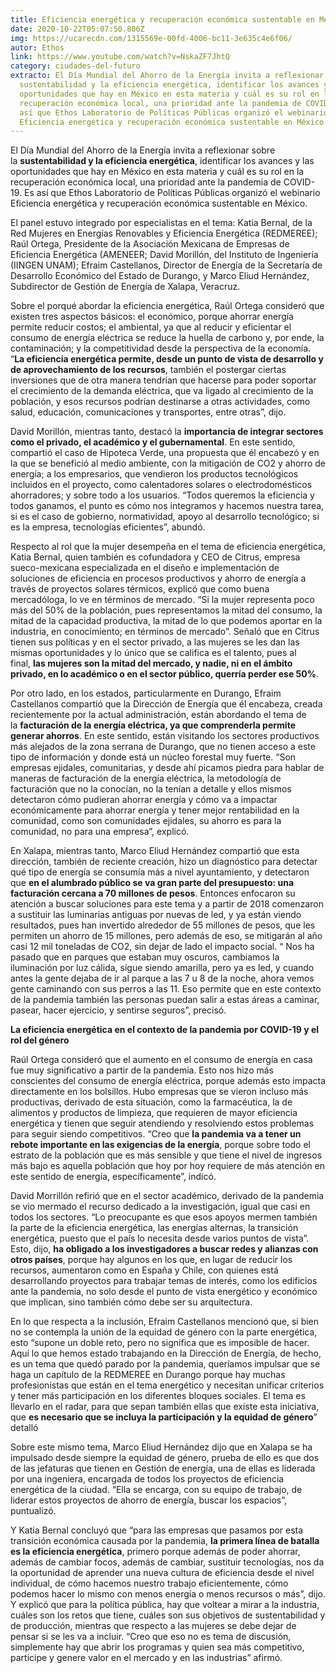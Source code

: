 ```yaml
---
title: Eficiencia energética y recuperación económica sustentable en México
date: 2020-10-22T05:07:50.806Z
img: https://ucarecdn.com/1315569e-00fd-4006-bc11-3e635c4e6f06/
autor: Ethos
link: https://www.youtube.com/watch?v=NskaZF7JhtQ
category: ciudades-del-futuro
extracto: El Día Mundial del Ahorro de la Energía invita a reflexionar sobre la
  sustentabilidad y la eficiencia energética, identificar los avances y las
  oportunidades que hay en México en esta materia y cuál es su rol en la
  recuperación económica local, una prioridad ante la pandemia de COVID-19. Es
  así que Ethos Laboratorio de Políticas Públicas organizó el webinario
  Eficiencia energética y recuperación económica sustentable en México.
---
```

El Día Mundial del Ahorro de la Energía invita a reflexionar sobre la **sustentabilidad y la eficiencia energética**, identificar los avances y las oportunidades que hay en México en esta materia y cuál es su rol en la recuperación económica local, una prioridad ante la pandemia de COVID-19. Es así que Ethos Laboratorio de Políticas Públicas organizó el webinario Eficiencia energética y recuperación económica sustentable en México.

El panel estuvo integrado por especialistas en el tema: Katia Bernal, de la Red Mujeres en Energías Renovables y Eficiencia Energética (REDMEREE); Raúl Ortega, Presidente de la Asociación Mexicana de Empresas de Eficiencia Energética (AMENEER; David Morillón, del Instituto de Ingeniería (IINGEN UNAM); Efraim Castellanos, Director de Energía de la Secretaría de Desarrollo Económico del Estado de Durango, y Marco Eliud Hernández, Subdirector de Gestión de Energía de Xalapa, Veracruz.

Sobre el porqué abordar la eficiencia energética, Raúl Ortega consideró que existen tres aspectos básicos: el económico, porque ahorrar energía permite reducir costos; el ambiental, ya que al reducir y eficientar el consumo de energía eléctrica se reduce la huella de carbono y, por ende, la contaminación; y la competitividad desde la perspectiva de la economía. “**La eficiencia energética permite, desde un punto de vista de desarrollo y de aprovechamiento de los recursos**, también el postergar ciertas inversiones que de otra manera tendrían que hacerse para poder soportar el crecimiento de la demanda eléctrica, que va ligado al crecimiento de la población, y esos recursos podrían destinarse a otras actividades, como salud, educación, comunicaciones y transportes, entre otras”, dijo. 

David Morillón, mientras tanto, destacó la **importancia de integrar sectores como el privado, el académico y el gubernamental**. En este sentido, compartió el caso de Hipoteca Verde, una propuesta que él encabezó y en la que se benefició al medio ambiente, con la mitigación de CO2 y ahorro de energía; a los empresarios, que vendieron los productos tecnológicos incluidos en el proyecto, como calentadores solares o electrodomésticos ahorradores; y sobre todo a los usuarios. “Todos queremos la eficiencia y todos ganamos, el punto es cómo nos integramos y hacemos nuestra tarea, si es el caso de gobierno, normatividad, apoyo al desarrollo tecnológico; si es la empresa, tecnologías eficientes”, abundó.

Respecto al rol que la mujer desempeña en el tema de eficiencia energética, Katia Bernal, quien también es cofundadora y CEO de Citrus, empresa sueco-mexicana especializada en el diseño e implementación de soluciones de eficiencia en procesos productivos y ahorro de energía a través de proyectos solares térmicos, explicó que como buena mercadóloga, lo ve en términos de mercado. “Si la mujer representa poco más del 50% de la población, pues representamos la mitad del consumo, la mitad de la capacidad productiva, la mitad de lo que podemos aportar en la industria, en conocimiento; en términos de mercado”. Señaló que en Citrus tienen sus políticas y en el sector privado, a las mujeres se les dan las mismas oportunidades y lo único que se califica es el talento, pues al final, **las mujeres son la mitad del mercado, y nadie, ni en el ámbito privado, en lo académico o en el sector público, querría perder ese 50%**. 

Por otro lado, en los estados, particularmente en Durango, Efraim Castellanos compartió que la Dirección de Energía que él encabeza, creada recientemente por la actual administración, están abordando el tema de la **facturación de la energía eléctrica, ya que comprenderla permite generar ahorros**. En este sentido, están visitando los sectores productivos más alejados de la zona serrana de Durango, que no tienen acceso a este tipo de información y donde está un núcleo forestal muy fuerte. “Son empresas ejidales, comunitarias, y desde ahí picamos piedra para hablar de maneras de facturación de la energía eléctrica, la metodología de facturación que no la conocían, no la tenían a detalle y ellos mismos detectaron cómo pudieran ahorrar energía y cómo va a impactar económicamente para ahorrar energía y tener mejor rentabilidad en la comunidad, como son comunidades ejidales, su ahorro es para la comunidad, no para una empresa”, explicó. 

En Xalapa, mientras tanto, Marco Eliud Hernández compartió que esta dirección, también de reciente creación, hizo un diagnóstico para detectar qué tipo de energía se consumía más a nivel ayuntamiento, y detectaron que **en el alumbrado público se va gran parte del presupuesto: una facturación cercana a 70 millones de pesos**. Entonces enfocaron su atención a buscar soluciones para este tema y a partir de 2018 comenzaron a sustituir las luminarias antiguas por nuevas de led, y ya están viendo resultados, pues han invertido alrededor de 55 millones de pesos, que les permiten un ahorro de 15 millones, pero además de eso, se mitigarán al año casi 12 mil toneladas de CO2, sin dejar de lado el impacto social. “ Nos ha pasado que en parques que estaban muy oscuros, cambiamos la iluminación por luz cálida, sigue siendo amarilla, pero ya es led, y cuando antes la gente dejaba de ir al parque a las 7 u 8 de la noche, ahora vemos gente caminando con sus perros a las 11. Eso permite que en este contexto de la pandemia también las personas puedan salir a estas áreas a caminar, pasear, hacer ejercicio, y sentirse seguros”, precisó.



**La eficiencia energética en el contexto de la pandemia por COVID-19 y el rol del género**

Raúl Ortega consideró que el aumento en el consumo de energía en casa fue muy significativo a partir de la pandemia. Esto nos hizo más conscientes del consumo de energía eléctrica, porque además esto impacta directamente en los bolsillos. Hubo empresas que se vieron incluso más productivas, derivado de esta situación, como la farmacéutica, la de alimentos y productos de limpieza, que requieren de mayor eficiencia energética y tienen que seguir atendiendo y resolviendo estos problemas para seguir siendo competitivos. “Creo que **la pandemia va a tener un rebote importante en las exigencias de la energía**, porque sobre todo el estrato de la población que es más sensible y que tiene el nivel de ingresos más bajo es aquella población que hoy por hoy requiere de más atención en este sentido de energía, específicamente”, indicó. 

David Morrillón refirió que en el sector académico, derivado de la pandemia se vio mermado el recurso dedicado a la investigación, igual que casi en todos los sectores. “Lo preocupante es que esos apoyos mermen también la parte de la eficiencia energética, las energías alternas, la transición energética, puesto que el país lo necesita desde varios puntos de vista”. Esto, dijo, **ha obligado a los investigadores a buscar redes y alianzas con otros países**, porque hay algunos en los que, en lugar de reducir los recursos, aumentaron como en España y Chile, con quienes está desarrollando proyectos para trabajar temas de interés, como los edificios ante la pandemia, no solo desde el punto de vista energético y económico que implican, sino también cómo debe ser su arquitectura. 

En lo que respecta a la inclusión, Efraim Castellanos mencionó que, si bien no se contempla la unión de la equidad de género con la parte energética, esto “supone un doble reto, pero no significa que es imposible de hacer. Aquí lo que hemos estado trabajando en la Dirección de Energía, de hecho, es un tema que quedó parado por la pandemia, queríamos impulsar que se haga un capítulo de la REDMEREE en Durango porque hay muchas profesionistas que están en el tema energético y necesitan unificar criterios y tener más participación en los diferentes bloques sociales. El tema es llevarlo en el radar, para que sepan también ellas que existe esta iniciativa, que **es necesario que se incluya la participación y la equidad de género**” detalló 

Sobre este mismo tema, Marco Eliud Hernández dijo que en Xalapa se ha impulsado desde siempre la equidad de género, prueba de ello es que dos de las jefaturas que tienen en Gestión de energía, una de ellas es liderada por una ingeniera, encargada de todos los proyectos de eficiencia energética de la ciudad. “Ella se encarga, con su equipo de trabajo, de liderar estos proyectos de ahorro de energía, buscar los espacios”, puntualizó. 

Y Katia Bernal concluyó que “para las empresas que pasamos por esta transición económica causada por la pandemia, **la primera línea de batalla es la eficiencia energética**, primero porque además de poder ahorrar, además de cambiar focos, además de cambiar, sustituir tecnologías, nos da la oportunidad de aprender una nueva cultura de eficiencia desde el nivel individual, de cómo hacemos nuestro trabajo eficientemente, cómo podemos hacer lo mismo con menos energía o menos recursos o más”, dijo. Y explicó que para la política pública, hay que voltear a mirar a la industria, cuáles son los retos que tiene, cuáles son sus objetivos de sustentabilidad y de producción, mientras que respecto a las mujeres se debe dejar de pensar si se les va a incluir. “Creo que eso no es tema de discusión, simplemente hay que abrir los programas y quien sea más competitivo, participe y genere valor en el mercado y en las industrias” afirmó.